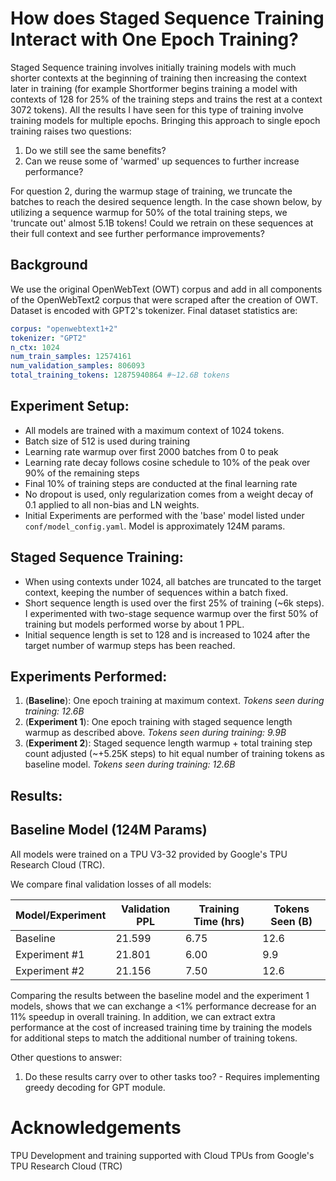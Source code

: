 # How does Staged Sequence Training Interact with One Epoch Training?

Staged Sequence training involves initially training models with much shorter contexts at the beginning of training then increasing the context later in training (for example Shortformer begins training a model with contexts of 128 for 25% of the training steps and trains the rest at a context 3072 tokens). All the results I have seen for this type of training involve training models for multiple epochs. Bringing this approach to single epoch training raises two questions:

1. Do we still see the same benefits?
2. Can we reuse some of 'warmed' up sequences to further increase performance?

For question 2, during the warmup stage of training, we truncate the batches to reach the desired sequence length. In the case shown below, by utilizing a sequence warmup for 50% of the total training steps, we 'truncate out' almost 5.1B tokens! Could we retrain on these sequences at their full context and see further performance improvements?

## Background

We use the original OpenWebText (OWT) corpus and add in all components of the OpenWebText2 corpus that were scraped after the creation of OWT. Dataset is encoded with GPT2's tokenizer. Final dataset statistics are:

```yaml
corpus: "openwebtext1+2"
tokenizer: "GPT2"
n_ctx: 1024
num_train_samples: 12574161
num_validation_samples: 806093
total_training_tokens: 12875940864 #~12.6B tokens
```


## Experiment Setup:

- All models are trained with a maximum context of 1024 tokens.
- Batch size of 512 is used during training
- Learning rate warmup over first 2000 batches from 0 to peak
- Learning rate decay follows cosine schedule to 10% of the peak over 90% of the remaining steps
- Final 10% of training steps are conducted at the final learning rate
- No dropout is used, only regularization comes from a weight decay of 0.1 applied to all non-bias and LN weights. 
- Initial Experiments are performed with the 'base' model listed under ```conf/model_config.yaml```. Model is approximately 124M params.

## Staged Sequence Training:

- When using contexts under 1024, all batches are truncated to the target context, keeping the number of sequences within a batch fixed. 
- Short sequence length is used over the first 25% of training (~6k steps). I experimented with two-stage sequence warmup over the first 50% of training but models performed worse by about 1 PPL.
- Initial sequence length is set to 128 and is increased to 1024 after the target number of warmup steps has been reached.

## Experiments Performed:

1. (**Baseline**): One epoch training at maximum context. *Tokens seen during training: 12.6B*
2. (**Experiment 1**): One epoch training with staged sequence length warmup as described above. *Tokens seen during training: 9.9B*
3. (**Experiment 2**): Staged sequence length warmup + total training step count adjusted (~+5.25K steps) to hit equal number of training tokens as baseline model. *Tokens seen during training: 12.6B*

## Results:

## Baseline Model (124M Params)
All models were trained on a TPU V3-32 provided by Google's TPU Research Cloud (TRC). 

We compare final validation losses of all models:

| Model/Experiment | Validation PPL | Training Time (hrs) | Tokens Seen (B) |
|------------------|----------------|---------------------|-----------------|
| Baseline         | 21.599         | 6.75                | 12.6            |
| Experiment #1    | 21.801         | 6.00                | 9.9             |
| Experiment #2    | 21.156         | 7.50                | 12.6               |

Comparing the results between the baseline model and the experiment 1 models, shows that we can exchange a <1% performance decrease for an 11% speedup in overall training. In addition, we can extract extra performance at the cost of increased training time by training the models for additional steps to match the additional number of training tokens. 


Other questions to answer:
1. Do these results carry over to other tasks too? - Requires implementing greedy decoding for GPT module.





# Acknowledgements
TPU Development and training supported with Cloud TPUs from Google's TPU Research Cloud (TRC)
